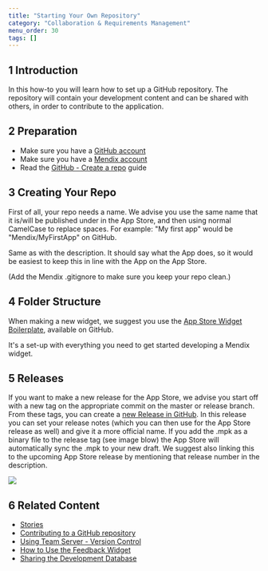 ```yaml
---
title: "Starting Your Own Repository"
category: "Collaboration & Requirements Management"
menu_order: 30
tags: []
---
```


## 1 Introduction

In this how-to you will learn how to set up a GitHub repository. The repository will contain your development content and can be shared with others, in order to contribute to the application.

## 2 Preparation

*   Make sure you have a [GitHub account](https://github.com/join)
*   Make sure you have a [Mendix account](https://developers.mendix.com/start-for-free/)
*   Read the [GitHub - Create a repo](https://help.github.com/articles/create-a-repo) guide

## 3 Creating Your Repo

First of all, your repo needs a name. We advise you use the same name that it is/will be published under in the App Store, and then using normal CamelCase to replace spaces. For example: "My first app" would be "Mendix/MyFirstApp" on GitHub.

Same as with the description. It should say what the App does, so it would be easiest to keep this in line with the App on the App Store.

(Add the Mendix .gitignore to make sure you keep your repo clean.)

## 4 Folder Structure

When making a new widget, we suggest you use the [App Store Widget Boilerplate](https://github.com/mendix/AppStoreWidgetBoilerplate), available on GitHub.

It's a set-up with everything you need to get started developing a Mendix widget.

## 5 Releases

If you want to make a new release for the App Store, we advise you start off with a new tag on the appropriate commit on the master or release branch. From these tags, you can create a [new Release in GitHub](https://help.github.com/articles/creating-releases). In this release you can set your release notes (which you can then use for the App Store release as well) and give it a more official name. If you add the .mpk as a binary file to the release tag (see image blow) the App Store will automatically sync the .mpk to your new draft. We suggest also linking this to the upcoming App Store release by mentioning that release number in the description.

![](attachments/18448643/18580533.png)

## 6 Related Content

*   [Stories](/developerportal/collaborate/stories)
*   [Contributing to a GitHub repository](contribute-to-a-github-repository)
*   [Using Team Server - Version Control](using-team-server-_-version-control)
*   [How to Use the Feedback Widget](/developerportal/feedback/use-feedback-widget)
*   [Sharing the Development Database](sharing-the-development-database)


